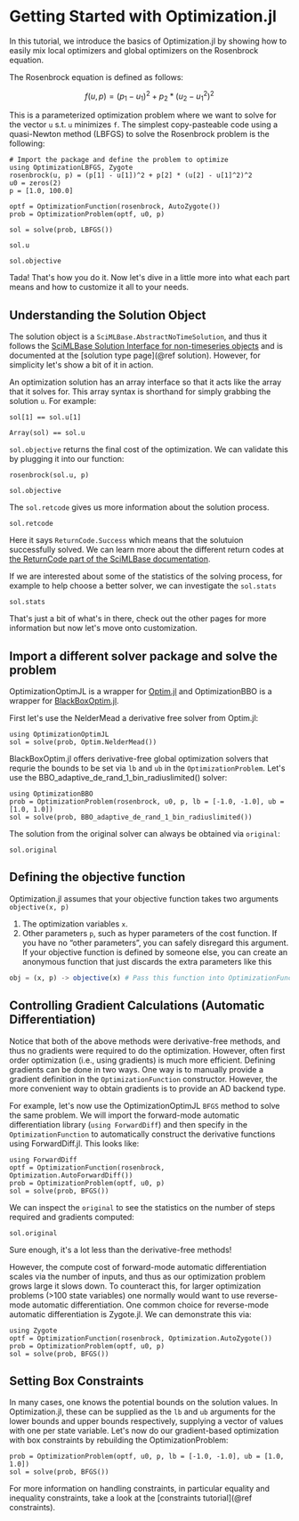 # Getting Started with Optimization.jl

In this tutorial, we introduce the basics of Optimization.jl by showing
how to easily mix local optimizers and global optimizers on the Rosenbrock equation.

The Rosenbrock equation is defined as follows:

```math
f(u,p) = (p_1 - u_1)^2 + p_2 * ( u_2 - u_1^2)^2
```

This is a parameterized optimization problem where we want to solve for the vector `u` s.t. `u` minimizes `f`.
The simplest copy-pasteable code using a quasi-Newton method (LBFGS) to solve the Rosenbrock problem is the following:

```@example intro
# Import the package and define the problem to optimize
using OptimizationLBFGS, Zygote
rosenbrock(u, p) = (p[1] - u[1])^2 + p[2] * (u[2] - u[1]^2)^2
u0 = zeros(2)
p = [1.0, 100.0]

optf = OptimizationFunction(rosenbrock, AutoZygote())
prob = OptimizationProblem(optf, u0, p)

sol = solve(prob, LBFGS())
```

```@example intro
sol.u
```

```@example intro
sol.objective
```

Tada! That's how you do it. Now let's dive in a little more into what each part means and how to customize it all to your needs.

## Understanding the Solution Object

The solution object is a `SciMLBase.AbstractNoTimeSolution`, and thus it follows the
[SciMLBase Solution Interface for non-timeseries objects](https://docs.sciml.ai/SciMLBase/stable/interfaces/Solutions/) and is documented at the [solution type page](@ref solution).
However, for simplicity let's show a bit of it in action.

An optimization solution has an array interface so that it acts like the array that it solves for. This array syntax is shorthand for simply grabbing the solution `u`. For example:

```@example intro
sol[1] == sol.u[1]
```

```@example intro
Array(sol) == sol.u
```

`sol.objective` returns the final cost of the optimization. We can validate this by plugging it into our function:

```@example intro
rosenbrock(sol.u, p)
```

```@example intro
sol.objective
```

The `sol.retcode` gives us more information about the solution process.

```@example intro
sol.retcode
```

Here it says `ReturnCode.Success` which means that the solutuion successfully solved. We can learn more about the different return codes at
[the ReturnCode part of the SciMLBase documentation](https://docs.sciml.ai/SciMLBase/stable/interfaces/Solutions/#retcodes).

If we are interested about some of the statistics of the solving process, for example to help choose a better solver, we can investigate the `sol.stats`

```@example intro
sol.stats
```

That's just a bit of what's in there, check out the other pages for more information but now let's move onto customization.

## Import a different solver package and solve the problem

OptimizationOptimJL is a wrapper for [Optim.jl](https://github.com/JuliaNLSolvers/Optim.jl) and OptimizationBBO is a wrapper for [BlackBoxOptim.jl](https://github.com/robertfeldt/BlackBoxOptim.jl).

First let's use the NelderMead a derivative free solver from Optim.jl:

```@example intro
using OptimizationOptimJL
sol = solve(prob, Optim.NelderMead())
```

BlackBoxOptim.jl offers derivative-free global optimization solvers that requrie the bounds to be set via `lb` and `ub` in the `OptimizationProblem`. Let's use the BBO_adaptive_de_rand_1_bin_radiuslimited() solver:

```@example intro
using OptimizationBBO
prob = OptimizationProblem(rosenbrock, u0, p, lb = [-1.0, -1.0], ub = [1.0, 1.0])
sol = solve(prob, BBO_adaptive_de_rand_1_bin_radiuslimited())
```

The solution from the original solver can always be obtained via `original`:

```@example intro
sol.original
```

## Defining the objective function

Optimization.jl assumes that your objective function takes two arguments `objective(x, p)`

 1. The optimization variables `x`.
 2. Other parameters `p`, such as hyper parameters of the cost function.
    If you have no “other parameters”, you can  safely disregard this argument. If your objective function is defined by someone else, you can create an anonymous function that just discards the extra parameters like this

```julia
obj = (x, p) -> objective(x) # Pass this function into OptimizationFunction
```

## Controlling Gradient Calculations (Automatic Differentiation)

Notice that both of the above methods were derivative-free methods, and thus no
gradients were required to do the optimization. However, often first order
optimization (i.e., using gradients) is much more efficient. Defining gradients
can be done in two ways. One way is to manually provide a gradient definition
in the `OptimizationFunction` constructor. However, the more convenient way
to obtain gradients is to provide an AD backend type.

For example, let's now use the OptimizationOptimJL `BFGS` method to solve the same
problem. We will import the forward-mode automatic differentiation library
(`using ForwardDiff`) and then specify in the `OptimizationFunction` to
automatically construct the derivative functions using ForwardDiff.jl. This
looks like:

```@example intro
using ForwardDiff
optf = OptimizationFunction(rosenbrock, Optimization.AutoForwardDiff())
prob = OptimizationProblem(optf, u0, p)
sol = solve(prob, BFGS())
```

We can inspect the `original` to see the statistics on the number of steps
required and gradients computed:

```@example intro
sol.original
```

Sure enough, it's a lot less than the derivative-free methods!

However, the compute cost of forward-mode automatic differentiation scales
via the number of inputs, and thus as our optimization problem grows large it
slows down. To counteract this, for larger optimization problems (>100 state
variables) one normally would want to use reverse-mode automatic differentiation.
One common choice for reverse-mode automatic differentiation is Zygote.jl.
We can demonstrate this via:

```@example intro
using Zygote
optf = OptimizationFunction(rosenbrock, Optimization.AutoZygote())
prob = OptimizationProblem(optf, u0, p)
sol = solve(prob, BFGS())
```

## Setting Box Constraints

In many cases, one knows the potential bounds on the solution values. In
Optimization.jl, these can be supplied as the `lb` and `ub` arguments for
the lower bounds and upper bounds respectively, supplying a vector of
values with one per state variable. Let's now do our gradient-based
optimization with box constraints by rebuilding the OptimizationProblem:

```@example intro
prob = OptimizationProblem(optf, u0, p, lb = [-1.0, -1.0], ub = [1.0, 1.0])
sol = solve(prob, BFGS())
```

For more information on handling constraints, in particular equality and
inequality constraints, take a look at the [constraints tutorial](@ref constraints).
